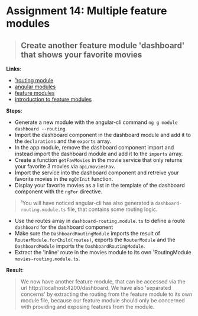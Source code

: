 Assignment 14: Multiple feature modules
==============================================

> ## Create another feature module 'dashboard' that shows your favorite movies 

**Links**:
- [¹routing module](https://angular.io/docs/ts/latest/guide/router.html#!#milestone-2-the-routing-module-)
- [angular modules](https://angular.io/docs/ts/latest/guide/ngmodule.html)
- [feature modules](https://angular-2-training-book.rangle.io/handout/modules/feature-modules.html)
- [introduction to feature modules](https://johnpapa.net/introducing-angular-modules-feature-modules-2/)

**Steps**:
- Generate a new module with the angular-cli command `ng g module dashboard --routing`.
- Import the dashboard component in the dashboard module and add it to the `declarations` and the `exports` array.
- In the app module, remove the dashboard component import and instead import the dashboard module and add it to the `imports` array.
- Create a function `getFavMovies` in the movie service that only returns your favorite 3 movies via `api/moviesFav`.
- Import the service into the dashboard component and retreive your favorite movies in the `ngOnInit` function.
- Display your favorite movies as a list in the template of the dashboard component with the `ngFor` directive.
> ¹You will have noticed angular-cli has also generated a `dashboard-routing.module.ts` file, that contains some routing logic. 
- Use the routes array in `dashboard-routing.module.ts` to define a route `dashboard` for the dashboard component
- Make sure the `DashboardRoutingModule` imports the result of `RouterModule.forChild(routes)`, exports the `RouterModule` and the `DashboardModule` imports the `DashboardRoutingModule`.
- Extract the 'inline' route in the movies module to its own ¹RoutingModule `movies-routing.module.ts`.

**Result**:
> We now have another feature module, that can be accessed via the url http://localhost:4200/dashboard.
> We have also 'separated concerns' by extracting the routing from the feature module to its own module file,
> because our feature module should only be concerned with providing and exposing features from the module.
